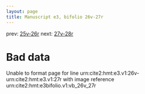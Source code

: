 ```yaml
---
layout: page
title: Manuscript e3, bifolio 26v-27r
---
```


prev: [25v-26r](../25v-26r/) next: [27v-28r](../27v-28r/)

# Bad data

Unable to format page for line urn:cite2:hmt:e3.v1:26v-urn:cite2:hmt:e3.v1:27r with image reference urn:cite2:hmt:e3bifolio.v1:vb_26v_27r
